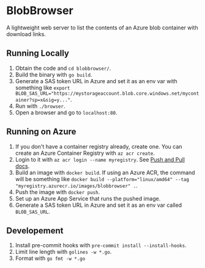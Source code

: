 # BlobBrowser

A lightweight web server to list the contents of an Azure blob container with download links.

## Running Locally

1. Obtain the code and `cd blobbrowser/`.
1. Build the binary with `go build`.
1. Generate a SAS token URL in Azure and set it as an env var with something like `export BLOB_SAS_URL="https://mystorageaccount.blob.core.windows.net/mycontainer?sp=x&sig=y..."`.
1. Run with `./browser`.
1. Open a browser and go to `localhost:80`.

## Running on Azure

1. If you don't have a container registry already, create one. You can create an Azure Container Registry with `az acr create`.
1. Login to it with `az acr login --name myregistry`. See [Push and Pull docs](https://learn.microsoft.com/en-us/azure/container-registry/container-registry-get-started-docker-cli?tabs=azure-cli).
1. Build an image with `docker build`. If using an Azure ACR, the command will be something like `docker build --platform="linux/amd64" --tag "myregistry.azurecr.io/images/blobbrowser" .`.
1. Push the image with `docker push`.
1. Set up an Azure App Service that runs the pushed image.
1. Generate a SAS token URL in Azure and set it as an env var called `BLOB_SAS_URL`.

## Developement

1. Install pre-commit hooks with `pre-commit install --install-hooks`.
1. Limit line length with `golines -w *.go`.
1. Format with `go fmt -w *.go`
